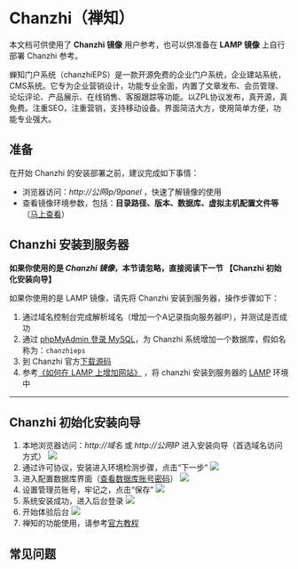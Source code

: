 # Chanzhi（禅知）

本文档可供使用了 **Chanzhi 镜像** 用户参考，也可以供准备在 **LAMP 镜像** 上自行部署 Chanzhi 参考。

蝉知门户系统（chanzhiEPS）是一款开源免费的企业门户系统，企业建站系统，CMS系统。它专为企业营销设计，功能专业全面，内置了文章发布、会员管理、论坛评论、产品展示、在线销售、客服跟踪等功能。以ZPL协议发布，真开源，真免费。注重SEO，注重营销，支持移动设备。界面简洁大方，使用简单方便，功能专业强大。

## 准备

在开始 Chanzhi 的安装部署之前，建议完成如下事情：

* 浏览器访问：*http://公网ip/9panel* ，快速了解镜像的使用
* 查看镜像环境参数，包括：**目录路径、版本、数据库、虚拟主机配置文件等** （[马上查看](https://support.websoft9.com/docs/lamp/zh/stack-components.html)）

## Chanzhi 安装到服务器

**如果你使用的是 *Chanzhi 镜像*，本节请忽略，直接阅读下一节 【Chanzhi 初始化安装向导】**

如果你使用的是 LAMP 镜像，请先将 Chanzhi 安装到服务器，操作步骤如下：

1. 通过域名控制台完成解析域名（增加一个A记录指向服务器IP），并测试是否成功
2. 通过 [phpMyAdmin 登录 MySQL](https://support.websoft9.com/docs/lamp/zh/admin-mysql.html)，为 Chanzhi 系统增加一个数据库，假如名称为：`chanzhieps`
3. 到 Chanzhi 官方[下载源码](https://www.chanzhi.org/download.html)
4. 参考[《如何在 LAMP 上增加网站》](https://support.websoft9.com/docs/lamp/zh/solution-deployment.html#安装第二个网站) ，将 chanzhi 安装到服务器的 [LAMP](https://support.websoft9.com/docs/lamp/zh/) 环境中

---

## Chanzhi 初始化安装向导

1. 本地浏览器访问：*http://域名* 或 *http://公网IP* 进入安装向导（首选域名访问方式）
   ![](https://libs.websoft9.com/Websoft9/DocsPicture/zh/chanzhieps/chanzhi-startpage-websoft9.png)
2. 通过许可协议，安装进入环境检测步骤，点击“下一步”
    ![](https://libs.websoft9.com/Websoft9/DocsPicture/zh/chanzhieps/chanzhi-check-websoft9.png)
3. 进入配置数据库界面（[查看数据库账号密码](https://support.websoft9.com/docs/lamp/zh/stack-accounts.html)）
    ![](https://libs.websoft9.com/Websoft9/DocsPicture/zh/chanzhieps/chanzhi-dbconf-websoft9.png)
4. 设置管理员账号，牢记之，点击“保存”
    ![](https://libs.websoft9.com/Websoft9/DocsPicture/zh/chanzhieps/chanzhi-adminconf-websoft9.png)
5. 系统安装成功，进入后台登录
    ![](https://libs.websoft9.com/Websoft9/DocsPicture/zh/chanzhieps/chanzhi-login-websoft9.png)
6. 开始体验后台
    ![](https://libs.websoft9.com/Websoft9/DocsPicture/zh/chanzhieps/chanzhi-backend-websoft9.png)
7. 禅知的功能使用，请参考[官方教程](http://www.chanzhi.org/book/)

## 常见问题